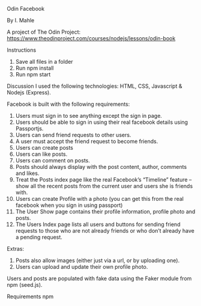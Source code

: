 Odin Facebook

By I. Mahle

A project of The Odin Project: https://www.theodinproject.com/courses/nodejs/lessons/odin-book

Instructions

1. Save all files in a folder
2. Run npm install
3. Run npm start

Discussion
I used the following technologies: HTML, CSS, Javascript & Nodejs (Express).

Facebook is built with the following requirements:

1. Users must sign in to see anything except the sign in page.
2. Users should be able to sign in using their real facebook details using Passportjs.
3. Users can send friend requests to other users.
4. A user must accept the friend request to become friends.
5. Users can create posts
6. Users can like posts.
7. Users can comment on posts.
8. Posts should always display with the post content, author, comments and likes.
9. Treat the Posts index page like the real Facebook’s “Timeline” feature – show all the recent posts from the current user and users she is friends with.
10. Users can create Profile with a photo (you can get this from the real facebook when you sign in using passport)
11. The User Show page contains their profile information, profile photo and posts.
12. The Users Index page lists all users and buttons for sending friend requests to those who are not already friends or who don’t already have a pending request.

Extras:

1. Posts also allow images (either just via a url, or by uploading one).
2. Users can upload and update their own profile photo.

Users and posts are populated with fake data using the Faker module from npm (seed.js).

Requirements
npm
